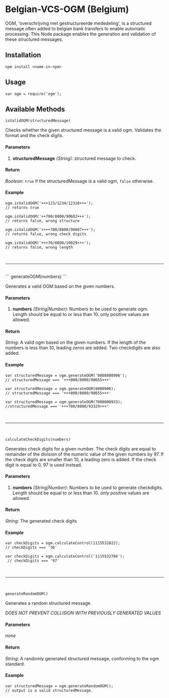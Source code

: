 # Belgian-VCS-OGM (Belgium)
OGM, 'overschrijving met gestructureerde mededeling', is a structured message 
often added to belgian bank transfers to enable automatic processing. 
This Node package enables the generation and validation of these structured messages.

## Installation

```
npm install <name-in-npm>
```

## Usage

```
var ogm = require('ogm');
```

## Available Methods

```
isValidOGM(structuredMessage)
```
Checks whether the given structured message is a valid ogm.
Validates the format and the check  digits.

#### Parameters
1. **structuredMessage** *(String)*: structured message to check.

#### Return
*Boolean*: `true` if the structuredMessage is a valid ogm, `false` otherwise.

#### Example
```
ogm.isValidOGM('+++123/1234/12328+++');
// returns true

ogm.isValidOGM('++700/8000/90602+++');
// returns false, wrong structure

ogm.isValidOGM('++++700/8000/90607+++');
// returns false, wrong check digits

ogm.isValidOGM('+++70/0800/10029+++');
// returns false, wrong length
```
<br>
<hr>
<br>
```
generateOGM(numbers)
```

Generates a valid OGM based on the given numbers.

#### Parameters
1. **numbers** *(String|Number)*: Numbers to be used to generate ogm.
Length should be equal to or less than 10. only positive values are allowed.

#### Return
*String*: A valid ogm based on the given numbers. If the length of the numbers
is less than 10, leading zeros are added. Two checkdigits are also added.

#### Example

```
var structuredMessage = ogm.generateOGM('0008000906');
// structuredMessage === '+++000/8000/90655+++'

var structuredMessage = ogm.generateOGM(8000906);
// structuredMessage === '+++000/8000/90655+++'

var structuredMessage = ogm.generateOGM(7008000933);
//structuredMessage === '+++700/8000/93329+++'
```

<br>
<hr>
<br>

```
calculateCheckDigits(numbers)
```
Generates check digits for a given number.
The check digits are equal to remainder of the division of the numeric value of the given numbers
by 97. If the check digits are smaller than 10, a leading zero is added.
If the check digit is equal to 0, 97 is used instead.

#### Parameters
1. **numbers** *(String|Number)*: Numbers to be used to generate checkdigits.
Length should be equal to or less than 10. only positive values are allowed.

#### Return
*String*: The generated check digits
#### Example

```
var checkDigits = ogm.calculateControl(1115532822);
// checkDigits === '36'

var checkDigits = ogm.calculateControl('1115532786');
 // checkDigits === '97'
```

<br>
<hr>
<br>

```
generateRandomOGM()
```
Generates a random structured message.

*DOES NOT PREVENT COLLISION WITH PREVIOUSLY GENERATED VALUES*
#### Parameters
*none*

#### Return
*String*: A randomly generated structured message, conforming to the ogm standard.

#### Example
```
var structuredMessage = ogm.generateRandomOGM();
// output is a valid structuredMessage.
```
